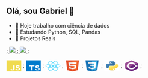 ## Olá, sou Gabriel 👋

- 🔭 Hoje trabalho com ciência de dados
- 🌱 Estudando Python, SQL, Pandas
- 👯 Projetos Reais


<div>
<a href=" https://beacons.ai/GabrielABRP98"> ;
<img height="180em" src=" https://github-readme-stats.vercel.app/api?username=GabrielABRP98&theme=gruvbox&show_icons=true&hide_border=true&count_private=true"> ;
<img height="180em" src=" https://github-readme-stats.vercel.app/api/top-langs/?username=GabrielABRP98&theme=gruvbox&show_icons=true&hide_border=true&layout=compact"/> ;
</a>
</div>
<div style="display: inline_block"><br>
<img align="center" alt="teste-Js" height="30" width="40" src=" https://raw.githubusercontent.com/devicons/devicon/master/icons/javascript/javascript-plain.svg"> ;
<img align="center" alt="teste-Ts" height="30" width="40" src=" https://raw.githubusercontent.com/devicons/devicon/master/icons/typescript/typescript-plain.svg"> ;
<img align="center" alt="teste-React" height="30" width="40" src=" https://raw.githubusercontent.com/devicons/devicon/master/icons/react/react-original.svg"> ;
<img align="center" alt="teste-HTML" height="30" width="40" src=" https://raw.githubusercontent.com/devicons/devicon/master/icons/html5/html5-original.svg"> ;
<img align="center" alt="teste-CSS" height="30" width="40" src=" https://raw.githubusercontent.com/devicons/devicon/master/icons/css3/css3-original.svg"> ;
<img align="center" alt="teste-Python" height="30" width="40" src=" https://raw.githubusercontent.com/devicons/devicon/master/icons/python/python-original.svg"> ;
<img align="center" alt="teste-Csharp" height="30" width="40" src=" https://raw.githubusercontent.com/devicons/devicon/master/icons/csharp/csharp-original.svg"> ;
</div>
